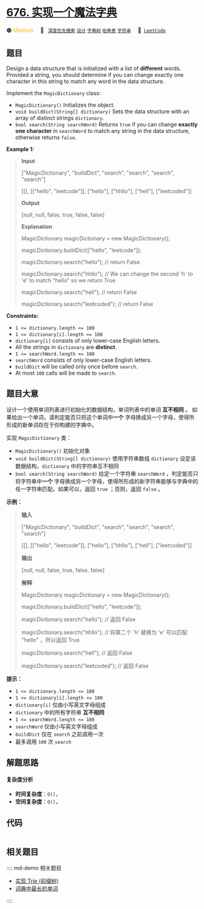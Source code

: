 # [676. 实现一个魔法字典](https://leetcode.com/problems/implement-magic-dictionary)

🟠 <font color=#ffb800>Medium</font>&emsp; 🔖&ensp; [`深度优先搜索`](/leetcode/outline/tag/depth-first-search.md) [`设计`](/leetcode/outline/tag/design.md) [`字典树`](/leetcode/outline/tag/trie.md) [`哈希表`](/leetcode/outline/tag/hash-table.md) [`字符串`](/leetcode/outline/tag/string.md)&emsp; 🔗&ensp;[`LeetCode`](https://leetcode.com/problems/implement-magic-dictionary)


## 题目

Design a data structure that is initialized with a list of **different**
words. Provided a string, you should determine if you can change exactly one
character in this string to match any word in the data structure.

Implement the `MagicDictionary` class:

  * `MagicDictionary()` Initializes the object.
  * `void buildDict(String[] dictionary)` Sets the data structure with an array of distinct strings `dictionary`.
  * `bool search(String searchWord)` Returns `true` if you can change **exactly one character** in `searchWord` to match any string in the data structure, otherwise returns `false`.



**Example 1:**

> 
> 
> 
> 
> 
> **Input**
> 
> ["MagicDictionary", "buildDict", "search", "search", "search", "search"]
> 
> [[], [["hello", "leetcode"]], ["hello"], ["hhllo"], ["hell"], ["leetcoded"]]
> 
> **Output**
> 
> [null, null, false, true, false, false]
> 
> 
> 
> **Explanation**
> 
> MagicDictionary magicDictionary = new MagicDictionary();
> 
> magicDictionary.buildDict(["hello", "leetcode"]);
> 
> magicDictionary.search("hello"); // return False
> 
> magicDictionary.search("hhllo"); // We can change the second 'h' to 'e' to match "hello" so we return True
> 
> magicDictionary.search("hell"); // return False
> 
> magicDictionary.search("leetcoded"); // return False

**Constraints:**

  * `1 <= dictionary.length <= 100`
  * `1 <= dictionary[i].length <= 100`
  * `dictionary[i]` consists of only lower-case English letters.
  * All the strings in `dictionary` are **distinct**.
  * `1 <= searchWord.length <= 100`
  * `searchWord` consists of only lower-case English letters.
  * `buildDict` will be called only once before `search`.
  * At most `100` calls will be made to `search`.


## 题目大意

设计一个使用单词列表进行初始化的数据结构，单词列表中的单词 **互不相同** 。 如果给出一个单词，请判定能否只将这个单词中**一个**
字母换成另一个字母，使得所形成的新单词存在于你构建的字典中。

实现 `MagicDictionary` 类：

  * `MagicDictionary()` 初始化对象
  * `void buildDict(String[] dictionary)` 使用字符串数组 `dictionary` 设定该数据结构，`dictionary` 中的字符串互不相同
  * `bool search(String searchWord)` 给定一个字符串 `searchWord` ，判定能否只将字符串中**一个** 字母换成另一个字母，使得所形成的新字符串能够与字典中的任一字符串匹配。如果可以，返回 `true` ；否则，返回 `false` 。

**示例：**

> 
> 
> 
> 
> 
> **输入**
> 
> ["MagicDictionary", "buildDict", "search", "search", "search", "search"]
> 
> [[], [["hello", "leetcode"]], ["hello"], ["hhllo"], ["hell"], ["leetcoded"]]
> 
> **输出**
> 
> [null, null, false, true, false, false]
> 
> 
> 
> **解释**
> 
> MagicDictionary magicDictionary = new MagicDictionary();
> 
> magicDictionary.buildDict(["hello", "leetcode"]);
> 
> magicDictionary.search("hello"); // 返回 False
> 
> magicDictionary.search("hhllo"); // 将第二个 'h' 替换为 'e' 可以匹配 "hello" ，所以返回 True
> 
> magicDictionary.search("hell"); // 返回 False
> 
> magicDictionary.search("leetcoded"); // 返回 False
> 
> 

**提示：**

  * `1 <= dictionary.length <= 100`
  * `1 <= dictionary[i].length <= 100`
  * `dictionary[i]` 仅由小写英文字母组成
  * `dictionary` 中的所有字符串 **互不相同**
  * `1 <= searchWord.length <= 100`
  * `searchWord` 仅由小写英文字母组成
  * `buildDict` 仅在 `search` 之前调用一次
  * 最多调用 `100` 次 `search`


## 解题思路

#### 复杂度分析

- **时间复杂度**：`O()`，
- **空间复杂度**：`O()`，

## 代码

```javascript

```

## 相关题目

:::: md-demo 相关题目
- [实现 Trie (前缀树)](https://leetcode.com/problems/implement-trie-prefix-tree)
- [词典中最长的单词](https://leetcode.com/problems/longest-word-in-dictionary)

::::
